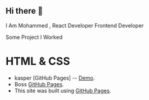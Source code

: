## Hi there 👋
 I Am Mohammed , React Developer  Frontend Developer

Some Project I Worked 
# HTML & CSS 
- kasper [GitHub Pages]
    -- [Demo](https://boss-moh.github.io/html-css-template-two).
- Boss [GitHub Pages](https://boss-moh.github.io/html-css-template-five).
- This site was built using [GitHub Pages](https://pages.github.com/).

<!--
**boss-moh/boss-moh** is a ✨ _special_ ✨ repository because its `README.md` (this file) appears on your GitHub profile.

Here are some ideas to get you started:

- 🔭 I’m currently working on ...
- 🌱 I’m currently learning ...
- 👯 I’m looking to collaborate on ...
- 🤔 I’m looking for help with ...
- 💬 Ask me about ...
- 📫 How to reach me: ...
- 😄 Pronouns: ...
- ⚡ Fun fact: ...
-->
